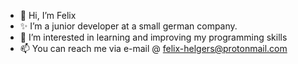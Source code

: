 - 👋 Hi, I’m Felix
- ✨ I’m a junior developer at a small german company.
- 👀 I’m interested in learning and improving my programming skills
- 📫 You can reach me via e-mail @ felix-helgers@protonmail.com
